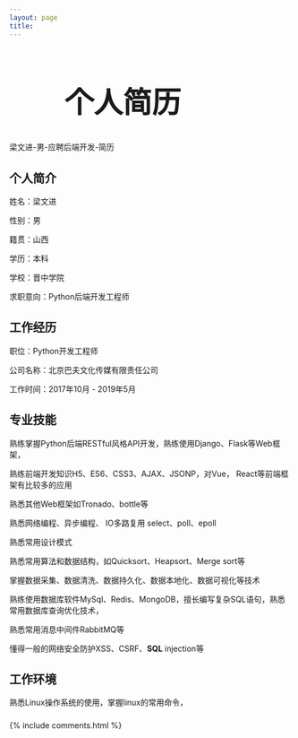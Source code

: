 ```yaml
---
layout: page
title: 
---
```

<h1 style="font-size: 52px" align="center">个人简历&nbsp;&nbsp;&nbsp;&nbsp;&nbsp;&nbsp;&nbsp;&nbsp; </h1>

梁文进-男-应聘后端开发-简历

## 个人简介

姓名：梁文进

性别：男

籍贯：山西

学历：本科

学校：晋中学院

求职意向：Python后端开发工程师 

## 工作经历

职位：Python开发工程师

公司名称：北京巴夫文化传媒有限责任公司

工作时间：2017年10月 - 2019年5月

## 专业技能

熟练掌握Python后端RESTful风格API开发，熟练使用Django、Flask等Web框架，

熟练前端开发知识H5、ES6、CSS3、AJAX、JSONP，对Vue， React等前端框架有比较多的应用

熟悉其他Web框架如Tronado、bottle等

熟悉网络编程、异步编程、 IO多路复用 select、poll、epoll

熟悉常用设计模式


熟悉常用算法和数据结构，如Quicksort、Heapsort、Merge sort等

掌握数据采集、数据清洗、数据持久化、数据本地化、数据可视化等技术

熟练使用数据库软件MySql、Redis、MongoDB，擅长编写复杂SQL语句，熟悉常用数据库查询优化技术，

熟悉常用消息中间件RabbitMQ等

懂得一般的网络安全防护XSS、CSRF、**SQL** injection等

## 工作环境

熟悉Linux操作系统的使用，掌握linux的常用命令，

### 


<p> 

<p> 

<p> 


{% include comments.html %}


